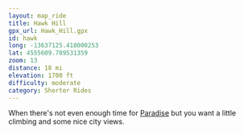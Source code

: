 ```yaml
---
layout: map_ride
title: Hawk Hill
gpx_url: Hawk_Hill.gpx
id: hawk
long: -13637125.418000253
lat: 4555609.789531359
zoom: 13
distance: 18 mi
elevation: 1700 ft
difficulty: moderate
category: Shorter Rides
---
```

When there's not even enough time for [Paradise](/rides/paradise/) but you want a little climbing and some nice city views.
